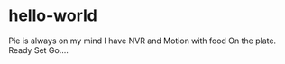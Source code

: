 # hello-world
Pie is always on my mind
I have NVR and Motion with food On the plate. Ready Set Go....
